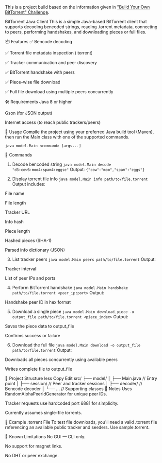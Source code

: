 This is a project build based on the information given in
["Build Your Own BitTorrent" Challenge](https://app.codecrafters.io/courses/bittorrent/overview).

BitTorrent Java Client
This is a simple Java-based BitTorrent client that supports decoding bencoded strings, reading .torrent metadata, connecting to peers, performing handshakes, and downloading pieces or full files.

📦 Features
✅ Bencode decoding

✅ Torrent file metadata inspection (.torrent)

✅ Tracker communication and peer discovery

✅ BitTorrent handshake with peers

✅ Piece-wise file download

✅ Full file download using multiple peers concurrently

🛠️ Requirements
Java 8 or higher

Gson (for JSON output)

Internet access (to reach public trackers/peers)

🚀 Usage
Compile the project using your preferred Java build tool (Maven), then run the Main class with one of the supported commands.

`java model.Main <command> [args...]`

🧪 Commands
1. Decode bencoded string
`java model.Main decode "d3:cow3:moo4:spam4:eggse"`
Output:
`{"cow":"moo","spam":"eggs"}`

2. Display torrent file info
`java model.Main info path/to/file.torrent`
Output includes:

File name

File length

Tracker URL

Info hash

Piece length

Hashed pieces (SHA-1)

Parsed info dictionary (JSON)

3. List tracker peers
`java model.Main peers path/to/file.torrent`
Output:

Tracker interval

List of peer IPs and ports

4. Perform BitTorrent handshake
`java model.Main handshake path/to/file.torrent <peer_ip:port>`
Output:

Handshake peer ID in hex format

5. Download a single piece
`java model.Main download_piece -o output_file path/to/file.torrent <piece_index>`
Output:

Saves the piece data to output_file

Confirms success or failure

6. Download the full file
`java model.Main download -o output_file path/to/file.torrent`
Output:

Downloads all pieces concurrently using available peers

Writes complete file to output_file

📁 Project Structure
less
Copy
Edit
src/
├── model/
│   ├── Main.java                  // Entry point
│   ├── session/                  // Peer and tracker sessions
│   ├── decoder/                  // Bencode decoder
│   └── ...                       // Supporting classes
📝 Notes
Uses RandomAlphaPeerIdGenerator for unique peer IDs.

Tracker requests use hardcoded port 6881 for simplicity.

Currently assumes single-file torrents.

🧪 Example .torrent File
To test file downloads, you'll need a valid .torrent file referencing an available public tracker and seeders. Use sample.torrent.

🧼 Known Limitations
No GUI — CLI only.

No support for magnet links.

No DHT or peer exchange.
